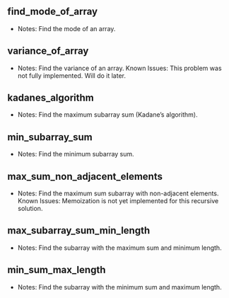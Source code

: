 ## find_mode_of_array
- Notes: Find the mode of an array.

## variance_of_array
- Notes: Find the variance of an array. Known Issues: This problem was not fully implemented. Will do it later.

## kadanes_algorithm
- Notes: Find the maximum subarray sum (Kadane’s algorithm).

## min_subarray_sum
- Notes: Find the minimum subarray sum.

## max_sum_non_adjacent_elements
- Notes: Find the maximum sum subarray with non-adjacent elements. Known Issues: Memoization is not yet implemented for this recursive solution.

## max_subarray_sum_min_length
- Notes: Find the subarray with the maximum sum and minimum length.

## min_sum_max_length
- Notes: Find the subarray with the minimum sum and maximum length.
